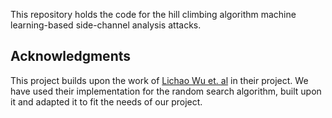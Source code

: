 This repository holds the code for the hill climbing algorithm machine learning-based side-channel analysis attacks.


## Acknowledgments

This project builds upon the work of [Lichao Wu et. al](https://github.com/AISyLab/AutoSCA) in their project. We have used their implementation for the random search algorithm, built upon it and adapted it to fit the needs of our project.
